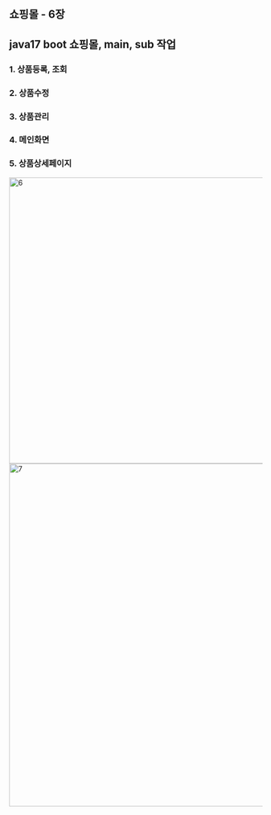 ## 쇼핑몰 - 6장 ##

## java17 boot 쇼핑몰, main, sub 작업 ##

### 1. 상품등록, 조회 ###
### 2. 상품수정 ###
### 3. 상품관리 ###
### 4. 메인화면 ###
### 5. 상품상세페이지 ###


<img width="530" height="569" alt="6" src="https://github.com/user-attachments/assets/67d27b78-8330-46c8-b437-f21325079fe5" />



<img width="544" height="682" alt="7" src="https://github.com/user-attachments/assets/c62c3872-99f9-4e20-aaa1-3566031e8400" />

